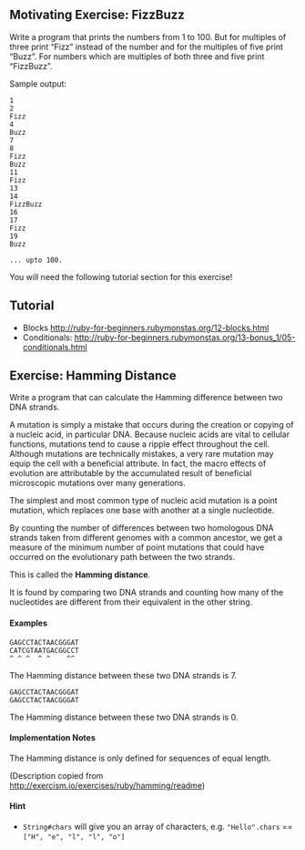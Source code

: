 ## Motivating Exercise: FizzBuzz

Write a program that prints the numbers from 1 to 100. But for multiples of three print “Fizz” instead of the number and for the multiples of five print “Buzz”. For numbers which are multiples of both three and five print “FizzBuzz”.

Sample output:

```
1
2
Fizz
4
Buzz
7
8
Fizz
Buzz
11
Fizz
13
14
FizzBuzz
16
17
Fizz
19
Buzz

... upto 100.
```

You will need the following tutorial section for this exercise!

## Tutorial

* Blocks http://ruby-for-beginners.rubymonstas.org/12-blocks.html
* Conditionals: http://ruby-for-beginners.rubymonstas.org/13-bonus_1/05-conditionals.html


## Exercise: Hamming Distance

Write a program that can calculate the Hamming difference between two DNA strands.

A mutation is simply a mistake that occurs during the creation or
copying of a nucleic acid, in particular DNA. Because nucleic acids are
vital to cellular functions, mutations tend to cause a ripple effect
throughout the cell. Although mutations are technically mistakes, a very
rare mutation may equip the cell with a beneficial attribute. In fact,
the macro effects of evolution are attributable by the accumulated
result of beneficial microscopic mutations over many generations.

The simplest and most common type of nucleic acid mutation is a point
mutation, which replaces one base with another at a single nucleotide.

By counting the number of differences between two homologous DNA strands
taken from different genomes with a common ancestor, we get a measure of
the minimum number of point mutations that could have occurred on the
evolutionary path between the two strands.

This is called the **Hamming distance**.

It is found by comparing two DNA strands and counting how many of the
nucleotides are different from their equivalent in the other string.

#### Examples

```
GAGCCTACTAACGGGAT
CATCGTAATGACGGCCT
^ ^ ^  ^ ^    ^^
```
The Hamming distance between these two DNA strands is 7.

```
GAGCCTACTAACGGGAT
GAGCCTACTAACGGGAT

```
The Hamming distance between these two DNA strands is 0.

#### Implementation Notes
The Hamming distance is only defined for sequences of equal length.


(Description copied from http://exercism.io/exercises/ruby/hamming/readme)


#### Hint

* `String#chars` will give you an array of characters, e.g. `"Hello".chars` == `["H", "e", "l", "l", "o"]`






